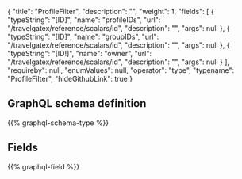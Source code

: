 {
  "title": "ProfileFilter",
  "description": "",
  "weight": 1,
  "fields": [
    {
      "typeString": "[ID]",
      "name": "profileIDs",
      "url": "/travelgatex/reference/scalars/id",
      "description": "",
      "args": null
    },
    {
      "typeString": "[ID]",
      "name": "groupIDs",
      "url": "/travelgatex/reference/scalars/id",
      "description": "",
      "args": null
    },
    {
      "typeString": "[ID!]",
      "name": "owner",
      "url": "/travelgatex/reference/scalars/id",
      "description": "",
      "args": null
    }
  ],
  "requireby": null,
  "enumValues": null,
  "operator": "type",
  "typename": "ProfileFilter",
  "hideGithubLink": true
}
## GraphQL schema definition

{{% graphql-schema-type %}}

## Fields

{{% graphql-field %}}
